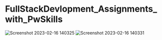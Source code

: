 # FullStackDevlopment_Assignments_with_PwSkills

![Screenshot 2023-02-16 140325](https://user-images.githubusercontent.com/88311782/219311724-214c9d5c-8715-4f5e-b5e0-b4527bc3f5a6.png)
![Screenshot 2023-02-16 140331](https://user-images.githubusercontent.com/88311782/219311759-a07a2bbd-cf78-4cca-80a2-ac5a3a7fb65e.png)
